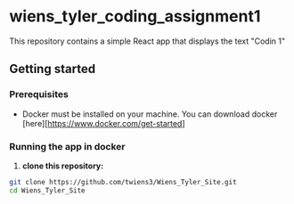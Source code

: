 # wiens_tyler_coding_assignment1

This repository contains a simple React app that displays the text "Codin 1"

## Getting started

### Prerequisites

- Docker must be installed on your machine. You can download docker [here][https://www.docker.com/get-started]

### Running the app in docker

1. **clone this repository:**

```bash
git clone https://github.com/twiens3/Wiens_Tyler_Site.git
cd Wiens_Tyler_Site
